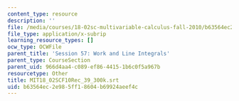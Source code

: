 ```yaml
---
content_type: resource
description: ''
file: /media/courses/18-02sc-multivariable-calculus-fall-2010/b63564ec2e985ff18604b69924aeef4c_MIT18_02SCF10Rec_39_300k.vtt
file_type: application/x-subrip
learning_resource_types: []
ocw_type: OCWFile
parent_title: 'Session 57: Work and Line Integrals'
parent_type: CourseSection
parent_uid: 966d4aa4-c089-ef86-4415-1b6c0f5a967b
resourcetype: Other
title: MIT18_02SCF10Rec_39_300k.srt
uid: b63564ec-2e98-5ff1-8604-b69924aeef4c
---
```

